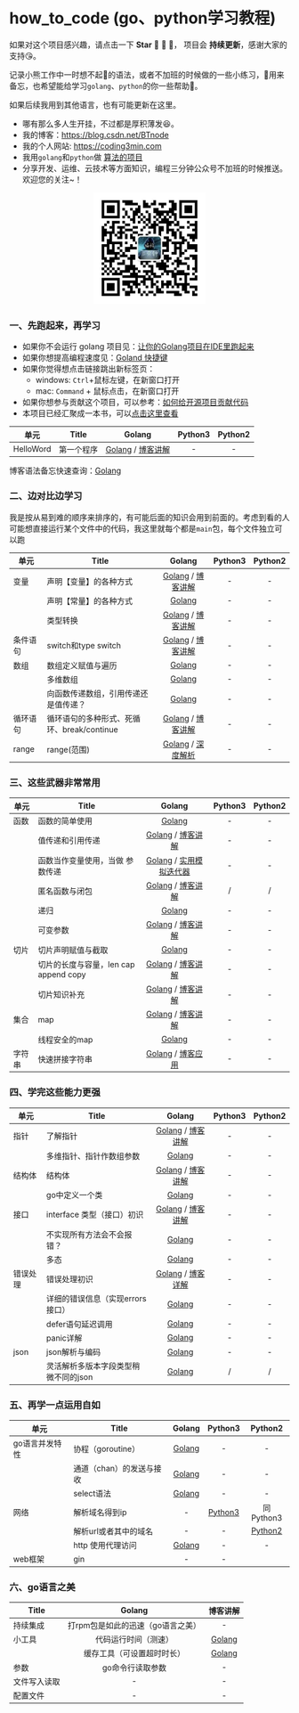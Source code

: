 # how_to_code (go、python学习教程)

如果对这个项目感兴趣，请点击一下 **Star** :star2: :bow: :star2:， 项目会 **持续更新**，感谢大家的支持:kissing_heart:。

记录小熊工作中一时想不起:thought_balloon:的语法，或者不加班的时候做的一些小练习，:metal:用来备忘，也希望能给学习`golang`、`python`的你一些帮助:revolving_hearts:。

如果后续我用到其他语言，也有可能更新在这里。

* 哪有那么多人生开挂，不过都是厚积薄发:laughing:。
* 我的博客：https://blog.csdn.net/BTnode
* 我的个人网站: https://coding3min.com
* 我用`golang`和`python`做 [算法的项目](https://github.com/minibear2333/LeetCode)
* 分享开发、运维、云技术等方面知识，编程三分钟公众号不加班的时候推送。欢迎您的关注~！

<div align="center"><img border="0" src="qrcode.jpg" alt="Coder" title="gongzhonghao" with="200" height="200"></div>

### 一、先跑起来，再学习

* 如果你不会运行 golang 项目见：[让你的Golang项目在IDE里跑起来](https://coding3min.com/646.html)
* 如果你想提高编程速度见：[Goland 快捷键](goland.md)
* 如果你觉得想点击链接跳出新标签页：
    * windows: `Ctrl`+鼠标左键，在新窗口打开
    * mac: `Command` + 鼠标点击，在新窗口打开 
* 如果你想参与贡献这个项目，可以参考：[如何给开源项目贡献代码](howToContribute.md)
* 本项目已经汇聚成一本书，可以[点击这里查看](https://www.kancloud.cn/coding3min/golang/1756004)

| 单元 |                  Title                   |                  Golang                  |     Python3                |           Python2 |
| ---- | ---- | :--------------------------------------: | :--------------------------------------: |  :--------------------------------------: | 
| HelloWord| 第一个程序 | [Golang](golang/easy/hello.go) / [博客讲解](https://coding3min.com/725.html)|-|-|


博客语法备忘快速查询：[Golang](https://coding3min.com/561.html)

### 二、边对比边学习

我是按从易到难的顺序来排序的，有可能后面的知识会用到前面的。考虑到看的人可能想直接运行某个文件中的代码，我这里就每个都是`main`包，每个文件独立可以跑

| 单元 |                  Title                   |                  Golang                  |     Python3                |           Python2 |
| ---- | ---- | :--------------------------------------: | :--------------------------------------: |  :--------------------------------------: | 
| 变量 | 声明【变量】的各种方式 | [Golang](golang/easy/variable/variable.go) / [博客讲解](https://coding3min.com/727.html) |-|-|
| |声明【常量】的各种方式 | [Golang](golang/easy/variable/const.go) |-|-|
| |类型转换|[Golang](golang/easy/type/type1.go) / [博客讲解](https://coding3min.com/729.html)|-|-|
| 条件语句| switch和type switch | [Golang](golang/easy/ifelse_switch/switch.go) / [博客讲解](https://coding3min.com/731.html) |-|-|
| 数组| 数组定义赋值与遍历|[Golang](golang/easy/arrray/array1.go)| - | - |
|  | 多维数组 | [Golang](golang/easy/arrray/array2.go) | - | - |
| | 向函数传递数组，引用传递还是值传递？| [Golang](golang/easy/arrray/array3.go)| - | - | 
| 循环语句 | 循环语句的多种形式、死循环、break/continue | [Golang](golang/easy/for_range/for.go) / [博客讲解](https://coding3min.com/735.html) |-|-| 
| range | range(范围) | [Golang](golang/easy/range/range1.go) / [深度解析](https://coding3min.com/741.html) | - | - |


### 三、这些武器非常常用

| 单元 |                  Title                   |                  Golang                  |     Python3                |           Python2 |
| ---- | ---- | :--------------------------------------: | :--------------------------------------: |  :--------------------------------------: | 
| 函数|函数的简单使用| [Golang](golang/easy/function/main.go)| - | -|
| | 值传递和引用传递| [Golang](golang/easy/function/more.go) / [博客讲解](https://coding3min.com/764.html) |-|-|
| | 函数当作变量使用，当做 参数传递|[Golang](golang/easy/function/function_value.go) / [实用模拟迭代器](golang/easy/function/function_value_good_demo.go)|-|-| 
| | 匿名函数与闭包| [Golang](golang/easy/function/close_package.go) / [博客讲解](https://coding3min.com/769.html)| / | / |
| | 递归 | [Golang](golang/easy/function/recursive.go) |-|-|
| | 可变参数| [Golang](golang/easy/function/varargs.go) / [博客讲解](https://coding3min.com/776.html)|-|-|
| 切片| 切片声明赋值与截取 | [Golang](golang/easy/slice/slice1.go)|-|-|
| | 切片的长度与容量，len cap append copy |  [Golang](golang/easy/slice/slice2.go) / [博客讲解](https://coding3min.com/780.html) |-|-|
| | 切片知识补充| [Golang](golang/easy/slice/slice3.go) / [博客讲解](https://coding3min.com/787.html) | - | -|
| 集合 | map | [Golang](golang/easy/map/map1.go) / [博客讲解](https://coding3min.com/783.html) |-|-|
| |  线程安全的map |[Golang](golang/easy/map/safemap.go)  | - | - |
| 字符串 |快速拼接字符串|[Golang](golang/easy/string/append_string.go) / [博客应用](https://coding3min.com/675.html)|-| -|

### 四、学完这些能力更强

| 单元 |                  Title                   |                  Golang                  |     Python3                |           Python2 |
| ---- | ---- | :--------------------------------------: | :--------------------------------------: |  :--------------------------------------: | 
| 指针| 了解指针|[Golang](golang/easy/point/point1.go) /  [博客讲解](https://coding3min.com/794.html) | - | - |
| | 多维指针、指针作数组参数| [Golang](golang/easy/point/point2.go)| - | - |
| 结构体| 结构体 | [Golang](golang/easy/struct/struct1.go) / [博客讲解](https://coding3min.com/797.html) | -|-|
| | go中定义一个类|[Golang](golang/easy/function/go_class.go)| - | - |
| 接口 | interface 类型（接口）初识| [Golang](golang/medium/interface/interface1.go) / [博客讲解](https://coding3min.com/799.html)|-|-|
| | 不实现所有方法会不会报错？| [Golang](golang/medium/interface/interface2.go)|-|-|
| | 多态| [Golang](golang/medium/interface_more/interface3.go)|-|-|
| 错误处理 | 错误处理初识 | [Golang](golang/easy/errors/error1.go) / [博客详解](https://coding3min.com/814.html)|-|-|
|  | 详细的错误信息（实现errors接口） | [Golang](golang/easy/errors/error2.go)|-|-|
|  | defer语句延迟调用 | [Golang](golang/easy/errors/defer.go)|-|-|
|  | panic详解 | [Golang](golang/easy/errors/panic1.go)|-|-|
|json |json解析与编码   | [Golang](golang/easy/json/parse_json.go) |-| -|
| |灵活解析多版本字段类型稍微不同的json   | [Golang](golang/medium/json_interface/fixed_json.go) | / |  / |


### 五、再学一点运用自如


| 单元 |                  Title                   |                  Golang                  |      Python3                |           Python2 |
| ---- | ---- | :--------------------------------------: | :--------------------------------------: |  :--------------------------------------: | 
| go语言并发特性 | 协程（goroutine）| [Golang](golang/medium/chan/goroutine.go)|  - | - |
| |通道（chan）的发送与接收 | [Golang](golang/medium/chan/chan.go) |  - | - |
| |select语法 | [Golang](golang/medium/chan/select.go) |  - | - |
| 网络 | 解析域名得到ip |-| [Python3](python/network/pase_hostname.py) | 同Python3 |
| |解析url或者其中的域名 |-|- |  [Python2](python/network/py2_parse_url_hostname.py)  |
| | http 使用代理访问|[Golang](golang/medium/http_proxy/static_proxy.go)| - | - |
| web框架 | gin |- |- |

### 六、go语言之美
|                  Title                   |                  Golang                  |    博客讲解|
| ---- | :--------------------------------------: | :--------------------------------------: | 
| 持续集成 | 打rpm包是如此的迅速（go语言之美） | - | [博客讲解](https://coding3min.com/716.html) |
| 小工具 |代码运行时间（测速）| [Golang](golang/utils/speed.go) |-|
| | 缓存工具（可设置超时时长）| [Golang](golang/utils/cache.go) |-|
| 参数|go命令行读取参数|-|-|
| 文件写入读取 |-|-|-|
|配置文件|-|-|-|
